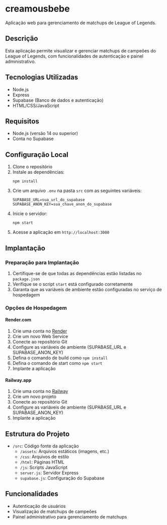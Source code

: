 # creamousbebe

Aplicação web para gerenciamento de matchups de League of Legends.

## Descrição

Esta aplicação permite visualizar e gerenciar matchups de campeões do League of Legends, com funcionalidades de autenticação e painel administrativo.

## Tecnologias Utilizadas

- Node.js
- Express
- Supabase (Banco de dados e autenticação)
- HTML/CSS/JavaScript

## Requisitos

- Node.js (versão 14 ou superior)
- Conta no Supabase

## Configuração Local

1. Clone o repositório
2. Instale as dependências:
   ```
   npm install
   ```
3. Crie um arquivo `.env` na pasta `src` com as seguintes variáveis:
   ```
   SUPABASE_URL=sua_url_do_supabase
   SUPABASE_ANON_KEY=sua_chave_anon_do_supabase
   ```
4. Inicie o servidor:
   ```
   npm start
   ```
5. Acesse a aplicação em `http://localhost:3000`

## Implantação

### Preparação para Implantação

1. Certifique-se de que todas as dependências estão listadas no `package.json`
2. Verifique se o script `start` está configurado corretamente
3. Garanta que as variáveis de ambiente estão configuradas no serviço de hospedagem

### Opções de Hospedagem

#### Render.com

1. Crie uma conta no [Render](https://render.com)
2. Crie um novo Web Service
3. Conecte ao repositório Git
4. Configure as variáveis de ambiente (SUPABASE_URL e SUPABASE_ANON_KEY)
5. Defina o comando de build como `npm install`
6. Defina o comando de start como `npm start`
7. Implante a aplicação

#### Railway.app

1. Crie uma conta no [Railway](https://railway.app)
2. Crie um novo projeto
3. Conecte ao repositório Git
4. Configure as variáveis de ambiente (SUPABASE_URL e SUPABASE_ANON_KEY)
5. Implante a aplicação

## Estrutura do Projeto

- `/src`: Código fonte da aplicação
  - `/assets`: Arquivos estáticos (imagens, etc.)
  - `/css`: Arquivos de estilo
  - `/html`: Páginas HTML
  - `/js`: Scripts JavaScript
  - `server.js`: Servidor Express
  - `supabase.js`: Configuração do Supabase

## Funcionalidades

- Autenticação de usuários
- Visualização de matchups de campeões
- Painel administrativo para gerenciamento de matchups
